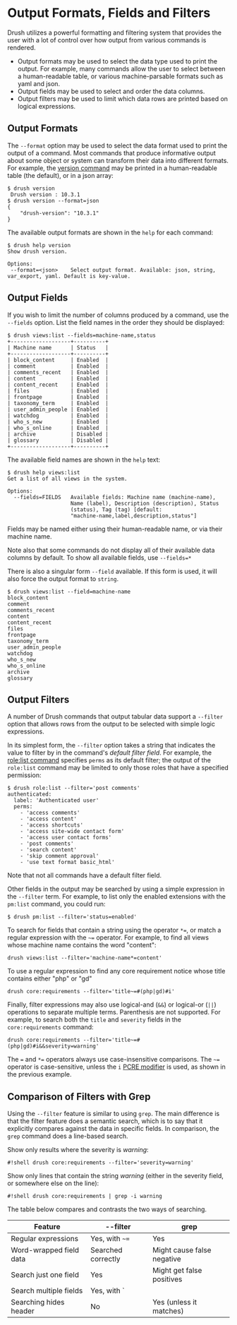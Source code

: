# Output Formats, Fields and Filters

Drush utilizes a powerful formatting and filtering system that provides the user with a lot of control over how output from various commands is rendered.

* Output formats may be used to select the data type used to print the output. For example, many commands allow the user to select between a human-readable table, or various machine-parsable formats such as yaml and json.
* Output fields may be used to select and order the data columns.
* Output filters may be used to limit which data rows are printed based on logical expressions.

## Output Formats
The `--format` option may be used to select the data format used to print the output of a command. Most commands that produce informative output about some object or system can transform their data into different formats. For example, the [version command](commands/version.md) may be printed in a human-readable table (the default), or in a json array:
```shell
$ drush version
 Drush version : 10.3.1
$ drush version --format=json
{
    "drush-version": "10.3.1"
}
```
The available output formats are shown in the `help` for each command:
```shell
$ drush help version
Show drush version.

Options:
 --format=<json>    Select output format. Available: json, string, var_export, yaml. Default is key-value.
```

## Output Fields

If you wish to limit the number of columns produced by a command, use the `--fields` option. List the field names in the order they should be displayed:
```shell
$ drush views:list --fields=machine-name,status
+-------------------+----------+
| Machine name      | Status   |
+-------------------+----------+
| block_content     | Enabled  |
| comment           | Enabled  |
| comments_recent   | Enabled  |
| content           | Enabled  |
| content_recent    | Enabled  |
| files             | Enabled  |
| frontpage         | Enabled  |
| taxonomy_term     | Enabled  |
| user_admin_people | Enabled  |
| watchdog          | Enabled  |
| who_s_new         | Enabled  |
| who_s_online      | Enabled  |
| archive           | Disabled |
| glossary          | Disabled |
+-------------------+----------+
```
The available field names are shown in the `help` text:
```shell
$ drush help views:list
Get a list of all views in the system.

Options:
  --fields=FIELDS   Available fields: Machine name (machine-name),     
                    Name (label), Description (description), Status    
                    (status), Tag (tag) [default:                      
                    "machine-name,label,description,status"]           
```
Fields may be named either using their human-readable name, or via their machine name.

Note also that some commands do not display all of their available data columns by default. To show all available fields, use `--fields=*`

There is also a singular form `--field` available. If this form is used, it will also force the output format to `string`.
```shell
$ drush views:list --field=machine-name 
block_content
comment
comments_recent
content
content_recent
files
frontpage
taxonomy_term
user_admin_people
watchdog
who_s_new
who_s_online
archive
glossary
```

## Output Filters
A number of Drush commands that output tabular data support a `--filter` option that allows rows from the output to be selected with simple logic expressions.

In its simplest form, the `--filter` option takes a string that indicates the value to filter by in the command's *default filter field*. For example, the [role:list command](commands/role_list.md) specifies `perms` as its default filter; the output of the `role:list` command may be limited to only those roles that have a specified permission:
```shell
$ drush role:list --filter='post comments'
authenticated:
  label: 'Authenticated user'
  perms:
    - 'access comments'
    - 'access content'
    - 'access shortcuts'
    - 'access site-wide contact form'
    - 'access user contact forms'
    - 'post comments'
    - 'search content'
    - 'skip comment approval'
    - 'use text format basic_html'
```
Note that not all commands have a default filter field.

Other fields in the output may be searched by using a simple expression in the `--filter` term. For example, to list only the enabled extensions with the `pm:list` command, you could run:
```shell
$ drush pm:list --filter='status=enabled'
```
To search for fields that contain a string using the operator `*=`, or match a regular expression with the `~=` operator. For example, to find all views whose machine name contains the word "content":
```shell
drush views:list --filter='machine-name*=content'
```
To use a regular expression to find any core requirement notice whose title contains either "php" or "gd"
```shell
drush core:requirements --filter='title~=#(php|gd)#i'
```
Finally, filter expressions may also use logical-and (`&&`) or logical-or (`||`) operations to separate multiple terms.  Parenthesis are not supported. For example, to search both the `title` and `severity` fields in the `core:requirements` command:
```shell
drush core:requirements --filter='title~=#(php|gd)#i&&severity=warning'
```

The `=` and `*=` operators always use case-insensitive comparisons. The `~=` operator is case-sensitive, unless the `i` [PCRE modifier](http://php.net/manual/en/reference.pcre.pattern.modifiers.php) is used, as shown in the previous example.

## Comparison of Filters with Grep

Using the `--filter` feature is similar to using `grep`. The main difference is that the filter feature does a semantic search, which is to say that it explicitly compares against the data in specific fields. In comparison, the `grep` command does a line-based search.

Show only results where the severity is *warning*:

`#!shell drush core:requirements --filter='severity=warning'`

Show only lines that contain the string *warning* (either in the severity field, or somewhere else on the line):

`#!shell drush core:requirements | grep -i warning`

The table below compares and contrasts the two ways of searching.

| Feature                 | --filter            | grep                       |
| ----------------------- | ------------------- | -------------------------- |
| Regular expressions     | Yes, with `~=`      | Yes                        |
| Word-wrapped field data | Searched correctly  | Might cause false negative |
| Search just one field   | Yes                 | Might get false positives  |
| Search multiple fields  | Yes, with `||`/`&&` | Yes (line-based searching) |
| Searching hides header  | No                  | Yes (unless it matches)    |
